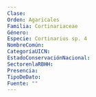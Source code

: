 ```yaml
---
Clase: 
Orden: Agaricales
Familia: Cortinariaceae
Género: 
Especie: Cortinarius sp. 4
NombreComún: 
CategoríaUICN: 
EstadoConservaciónNacional: 
SectorenlaRBHH: 
Presencia: 
TipoDeDato: 
Fuente: ""
---
```

